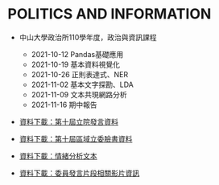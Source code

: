 # POLITICS AND INFORMATION

- 中山大學政治所110學年度，政治與資訊課程
  
  + 2021-10-12 Pandas基礎應用
  + 2021-10-19 基本資料視覺化
  + 2021-10-26 正則表達式、NER
  + 2021-11-02 基本文字探勘、LDA
  + 2021-11-09 文本共現網路分析
  + 2021-11-16 期中報告
  
- [資料下載：第十屆立院發言資料](https://drive.google.com/drive/folders/12_hzjr4j6l6AAti3akW-4N5WwwoxWIJD)
- [資料下載：第十屆區域立委臉書資料](https://drive.google.com/drive/folders/1R4lCnmcLYQqE-aejzwL7bpRORPHv7kqN)
- [資料下載：情緒分析文本](https://drive.google.com/drive/folders/12_hzjr4j6l6AAti3akW-4N5WwwoxWIJD)
- [資料下載：委員發言片段相關影片資訊](https://data.ly.gov.tw/getds.action?id=148)